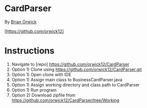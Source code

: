 # CardParser

By [Brian Orwick](mailto:orwick12@outlook.com)

[https://github.com/orwick12]

# Instructions

1. Navigate to [repo] https://github.com/orwick12/CardParser
2. Option 1) Clone using https://github.com/orwick12/CardParser.git
3. Option 1) Open clone with IDE
4. Option 1) Assign main class to BusinessCardParser.java
5. Option 1) Assign working directory and class path to CardParser
6. Option 1) Run program 
7. Option 2) Download zipfile from https://github.com/orwick12/CardParser/tree/Working
